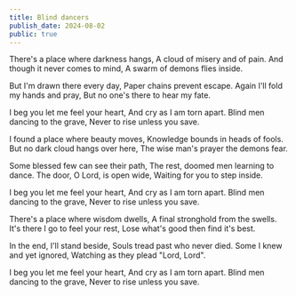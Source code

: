 ```yaml
---
title: Blind dancers
publish_date: 2024-08-02
public: true
---
```


There's a place where darkness hangs,
A cloud of misery and of pain.
And though it never comes to mind,
A swarm of demons flies inside.

But I'm drawn there every day,
Paper chains prevent escape.
Again I'll fold my hands and pray,
But no one's there to hear my fate.

I beg you let me feel your heart,
And cry as I am torn apart.
Blind men dancing to the grave,
Never to rise unless you save.

I found a place where beauty moves,
Knowledge bounds in heads of fools.
But no dark cloud hangs over here,
The wise man's prayer the demons fear.

Some blessed few can see their path,
The rest, doomed men learning to dance.
The door, O Lord, is open wide,
Waiting for you to step inside.

I beg you let me feel your heart,
And cry as I am torn apart.
Blind men dancing to the grave,
Never to rise unless you save.

There's a place where wisdom dwells,
A final stronghold from the swells.
It's there I go to feel your rest,
Lose what's good then find it's best.

In the end, I'll stand beside,
Souls tread past who never died.
Some I knew and yet ignored,
Watching as they plead "Lord, Lord".

I beg you let me feel your heart,
And cry as I am torn apart.
Blind men dancing to the grave,
Never to rise unless you save.
